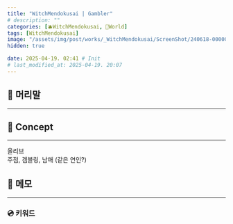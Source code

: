 ```yaml
---
title: "WitchMendokusai | Gambler"
# description: ""
categories: [🫐WitchMendokusai, 🥥World]
tags: [WitchMendokusai]
image: "/assets/img/post/works/_WitchMendokusai/ScreenShot/240618-000000.png"
hidden: true

date: 2025-04-19. 02:41 # Init
# last_modified_at: 2025-04-19. 20:07
---
```


## 📀 머리말

---

## 📀 Concept

---

올리브  
주점, 겜블링, 남매 (같은 연인?)  

## 📀 메모

---

### 💿 키워드
